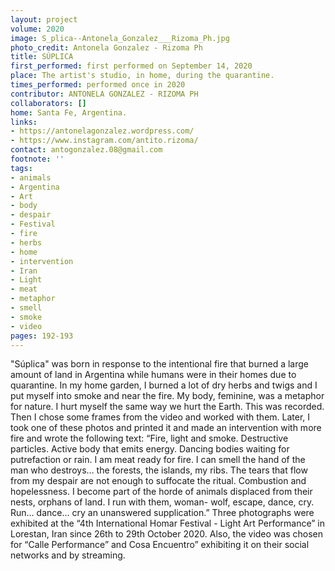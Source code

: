 ```yaml
---
layout: project
volume: 2020
image: S_plica--Antonela_Gonzalez___Rizoma_Ph.jpg
photo_credit: Antonela Gonzalez - Rizoma Ph
title: SÚPLICA
first_performed: first performed on September 14, 2020
place: The artist's studio, in home, during the quarantine.
times_performed: performed once in 2020
contributor: ANTONELA GONZALEZ - RIZOMA PH
collaborators: []
home: Santa Fe, Argentina.
links:
- https://antonelagonzalez.wordpress.com/
- https://www.instagram.com/antito.rizoma/
contact: antogonzalez.08@gmail.com
footnote: ''
tags:
- animals
- Argentina
- Art
- body
- despair
- Festival
- fire
- herbs
- home
- intervention
- Iran
- Light
- meat
- metaphor
- smell
- smoke
- video
pages: 192-193
---
```




"Súplica" was born in response to the intentional fire that burned a large amount of land in Argentina while humans were in their homes due to quarantine.
In my home garden, I burned a lot of dry herbs and twigs and I put myself into smoke and near the fire. My body, feminine, was a metaphor for nature. I hurt myself the same way we hurt the Earth. This was recorded.
Then I chose some frames from the video and worked with them. Later, I took one of these photos and printed it and made an intervention with more fire and wrote the following text:
“Fire, light and smoke. Destructive particles. Active body that emits energy. Dancing bodies waiting for putrefaction or rain. I am meat ready for fire.
I can smell the hand of the man who destroys… the forests, the islands, my ribs. The tears that flow from my despair are not enough to suffocate the ritual.
Combustion and hopelessness.
I become part of the horde of animals displaced from their nests, orphans of land. I run with them, woman- wolf, escape, dance, cry.
Run… dance… cry an unanswered supplication.”
Three photographs were exhibited at the “4th International Homar Festival - Light Art Performance” in Lorestan, Iran since 26th to 29th October 2020. Also, the video was chosen for “Calle Performance” and Cosa Encuentro” exhibiting it on their social networks and by streaming.
